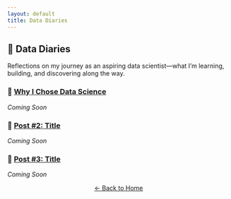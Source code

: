 ```yaml
---
layout: default
title: Data Diaries
---
```


## 📓 Data Diaries

Reflections on my journey as an aspiring data scientist—what I’m learning, building, and discovering along the way.


### 📌 [Why I Chose Data Science](/2025/03/25/why-i-chose-data-science.html)

_Coming Soon_


### 📌 [Post #2: Title](/YYYY/DD/MM/journal-title.html)

_Coming Soon_


### 📌 [Post #3: Title](/YYYY/DD/MM/journal-title.html)

_Coming Soon_


<p align="center">
  <a href="/" class="nav-link">← Back to Home</a>
</p>

